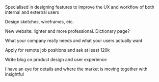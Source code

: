 Specialised in designing features to improve the UX and workflow of both internal and external users

Design sketches, wireframes, etc. 

New website: lighter and more professional. Dictionary page?

What your company really needs and what your users actually want

Apply for remote job positions and ask at least 120k

Write blog on product design and user experience 

I have an eye for details and where the market is moving together with insightful
